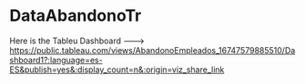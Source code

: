 # DataAbandonoTr

Here is the Tableu Dashboard ---> https://public.tableau.com/views/AbandonoEmpleados_16747579885510/Dashboard1?:language=es-ES&publish=yes&:display_count=n&:origin=viz_share_link
